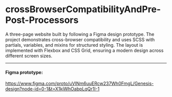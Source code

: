 # crossBrowserCompatibilityAndPre-Post-Processors

A three-page website built by following a Figma design prototype. The project demonstrates cross-browser compatibility and uses SCSS with partials, variables, and mixins for structured styling. The layout is implemented with Flexbox and CSS Grid, ensuring a modern design across different screen sizes.

***
#### Figma prototype: 
https://www.figma.com/proto/uVINm6uuERcw237Wh0FmgL/Genesis-design?node-id=0-1&t=X1kjWhOabpLqQr1I-1